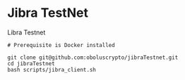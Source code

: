 # Jibra TestNet
Libra Testnet

~~~
# Prerequisite is Docker installed

git clone git@github.com:oboluscrypto/jibraTestnet.git
cd jibraTestnet
bash scripts/jibra_client.sh
~~~
